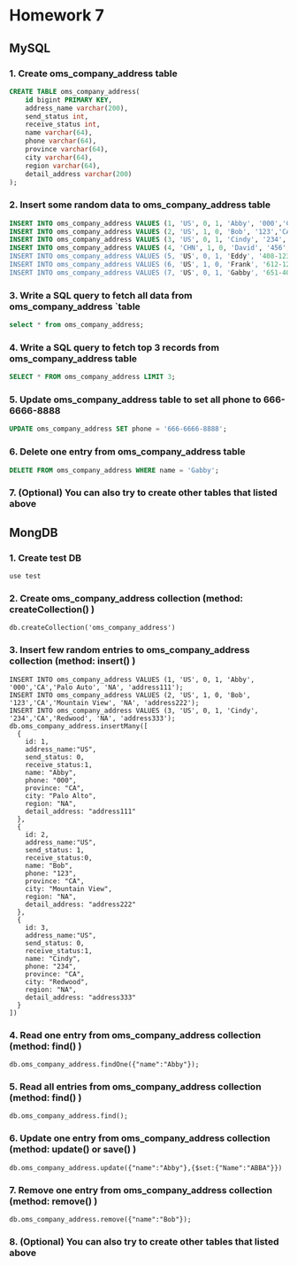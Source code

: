 # Homework 7

## MySQL
### 1. Create oms_company_address table
```sql
CREATE TABLE oms_company_address(
    id bigint PRIMARY KEY,
    address_name varchar(200),
    send_status int,
    receive_status int,
    name varchar(64),
    phone varchar(64),
    province varchar(64),
    city varchar(64),
    region varchar(64),
    detail_address varchar(200)
);
```

### 2. Insert some random data to oms_company_address table
```sql
INSERT INTO oms_company_address VALUES (1, 'US', 0, 1, 'Abby', '000','CA','Palo Auto', 'NA', 'address111');
INSERT INTO oms_company_address VALUES (2, 'US', 1, 0, 'Bob', '123','CA','Mountain View', 'NA', 'address222');
INSERT INTO oms_company_address VALUES (3, 'US', 0, 1, 'Cindy', '234','CA','Redwood', 'NA', 'address333');
INSERT INTO oms_company_address VALUES (4, 'CHN', 1, 0, 'David', '456','Shandong',`Ji'nan`, 'AS', 'address444');
INSERT INTO oms_company_address VALUES (5, 'US', 0, 1, 'Eddy', '408-12312345','CA','Los santos', 'NA', 'address555');
INSERT INTO oms_company_address VALUES (6, 'US', 1, 0, 'Frank', '612-12345678','MN','Minneapolis', 'NA', 'address666');
INSERT INTO oms_company_address VALUES (7, 'US', 0, 1, 'Gabby', '651-40400404','MN','Saint Paul', 'NA', 'address777');
```

### 3. Write a SQL query to fetch all data from oms_company_address `table
```sql
select * from oms_company_address;
```

### 4. Write a SQL query to fetch top 3 records from oms_company_address table
```sql
SELECT * FROM oms_company_address LIMIT 3; 
```

### 5. Update oms_company_address table to set all phone to 666-6666-8888
```sql
UPDATE oms_company_address SET phone = '666-6666-8888';
```

### 6. Delete one entry from oms_company_address table
```sql
DELETE FROM oms_company_address WHERE name = 'Gabby';
```

### 7. (Optional) You can also try to create other tables that listed above

## MongDB
### 1. Create test DB
```
use test
```

### 2. Create oms_company_address collection (method: createCollection() )
```
db.createCollection('oms_company_address')
```

### 3. Insert few random entries to oms_company_address collection (method: insert() )
```
INSERT INTO oms_company_address VALUES (1, 'US', 0, 1, 'Abby', '000','CA','Palo Auto', 'NA', 'address111');
INSERT INTO oms_company_address VALUES (2, 'US', 1, 0, 'Bob', '123','CA','Mountain View', 'NA', 'address222');
INSERT INTO oms_company_address VALUES (3, 'US', 0, 1, 'Cindy', '234','CA','Redwood', 'NA', 'address333');
db.oms_company_address.insertMany([  
  {
    id: 1,
    address_name:"US",
    send_status: 0,
    receive_status:1,
    name: "Abby",
    phone: "000",
    province: "CA",
    city: "Palo Alto",
    region: "NA", 
    detail_address: "address111"
  },
  {
    id: 2,
    address_name:"US",
    send_status: 1,
    receive_status:0,
    name: "Bob",
    phone: "123",
    province: "CA",
    city: "Mountain View",
    region: "NA", 
    detail_address: "address222"
  },
  {
    id: 3,
    address_name:"US",
    send_status: 0,
    receive_status:1,
    name: "Cindy",
    phone: "234",
    province: "CA",
    city: "Redwood",
    region: "NA", 
    detail_address: "address333"
  }
])
```

### 4. Read one entry from oms_company_address collection (method: find() )
```
db.oms_company_address.findOne({"name":"Abby"});
```

### 5. Read all entries from oms_company_address collection (method: find() )
```
db.oms_company_address.find();
```

### 6. Update one entry from oms_company_address collection (method: update() or save() )
```
db.oms_company_address.update({"name":"Abby"},{$set:{"Name":"ABBA"}})
```

### 7. Remove one entry from oms_company_address collection (method: remove() )
```
db.oms_company_address.remove({"name":"Bob"});
```

### 8. (Optional) You can also try to create other tables that listed above
